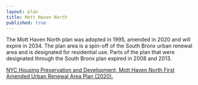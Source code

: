 ```yaml
---
layout: plan
title: Mott Haven North
published: true
---
```


The Mott Haven North plan was adopted in 1995, amended in 2020 and will expire in 2034. The plan area is a spin-off of the South Bronx urban renewal area and is designated for residential use. Parts of the plan that were designated through the South Bronx plan expired in 2008 and 2013.

[NYC Housing Preservation and Development, Mott Haven North First Amended Urban Renewal Area Plan (2020).](https://www.nyc.gov/assets/hpd/downloads/pdfs/services/mott-haven-north-first-amended-urp.pdf)
